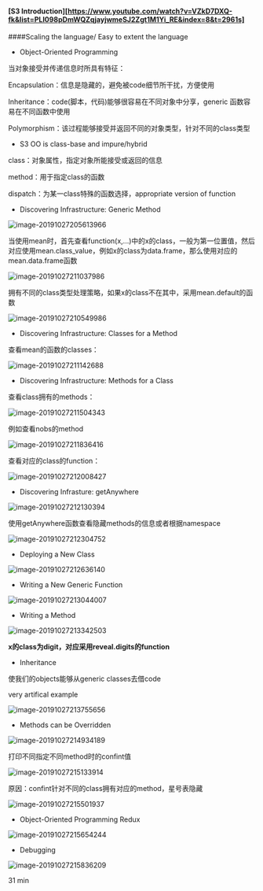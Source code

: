 #### [S3 Introduction][https://www.youtube.com/watch?v=VZkD7DXQ-fk&list=PLI098pDmWQZqjayjwmeSJ2Zgt1M1Yi_RE&index=8&t=2961s]

####Scaling the language/ Easy to extent the language

* Object-Oriented Programming

当对象接受并传递信息时所具有特征：

Encapsulation：信息是隐藏的，避免被code细节所干扰，方便使用

Inheritance：code(脚本，代码)能够很容易在不同对象中分享，generic 函数容易在不同函数中使用

Polymorphism：该过程能够接受并返回不同的对象类型，针对不同的class类型

* S3 OO is class-base and impure/hybrid

class：对象属性，指定对象所能接受或返回的信息

method：用于指定class的函数

dispatch：为某一class特殊的函数选择，appropriate version of function

* Discovering Infrastructure: Generic Method

![image-20191027205613966](https://tva1.sinaimg.cn/large/006y8mN6gy1g8d1zecmqhj30sc04ujrx.jpg)

当使用mean时，首先查看function(x,...)中的x的class，一般为第一位置值，然后对应使用mean.class_value，例如x的class为data.frame，那么使用对应的mean.data.frame函数

![image-20191027211037986](https://tva1.sinaimg.cn/large/006y8mN6gy1g8d2ee8851j30ww02odg8.jpg)

拥有不同的class类型处理策略，如果x的class不在其中，采用mean.default的函数

![image-20191027210549986](https://tva1.sinaimg.cn/large/006y8mN6gy1g8d29enm6fj318j0u07a6.jpg)

* Discovering Infrastructure: Classes for a Method

查看mean的函数的classes：

![image-20191027211142688](https://tva1.sinaimg.cn/large/006y8mN6gy1g8d2fifjd4j30wo02yaak.jpg)

* Discovering Infrastructure: Methods for a Class

查看class拥有的methods：

![image-20191027211504343](https://tva1.sinaimg.cn/large/006y8mN6gy1g8d2j0cpkvj30wm05uab4.jpg)

例如查看nobs的method

![image-20191027211836416](https://tva1.sinaimg.cn/large/006y8mN6gy1g8d2mouif5j30we04mq3k.jpg)

查看对应的class的function：

![image-20191027212008427](https://tva1.sinaimg.cn/large/006y8mN6gy1g8d2oa5zokj30wq02a3ym.jpg)

* Discovering Infrasture: getAnywhere

![image-20191027212130394](https://tva1.sinaimg.cn/large/006y8mN6gy1g8d2pptay5j30x00bmgno.jpg)

使用getAnywhere函数查看隐藏methods的信息或者根据namespace

![image-20191027212304752](https://tva1.sinaimg.cn/large/006y8mN6gy1g8d2rc68i5j30wi05qq3w.jpg)

* Deploying a New Class

![image-20191027212636140](https://tva1.sinaimg.cn/large/006y8mN6gy1g8d2v0275jj30w604y0t4.jpg)

* Writing a New Generic Function

![image-20191027213044007](https://tva1.sinaimg.cn/large/006y8mN6gy1g8d2zapdn3j30wu0143yl.jpg)

* Writing a Method

![image-20191027213342503](https://tva1.sinaimg.cn/large/006y8mN6gy1g8d32el014j30w804o0tj.jpg)

**x的class为digit，对应采用reveal.digits的function**

* Inheritance

使我们的objects能够从generic classes去借code

very artifical example

![image-20191027213755656](https://tva1.sinaimg.cn/large/006y8mN6gy1g8d36sdukpj30we02sq34.jpg)

* Methods can be Overridden

![image-20191027214934189](https://tva1.sinaimg.cn/large/006y8mN6gy1g8d3iw8a0dj30wg04cwf5.jpg)

打印不同指定不同method时的confint值

![image-20191027215133914](https://tva1.sinaimg.cn/large/006y8mN6gy1g8d3kz7vuwj30wc08qwg5.jpg)

原因：confint针对不同的class拥有对应的method，星号表隐藏

![image-20191027215501937](https://tva1.sinaimg.cn/large/006y8mN6gy1g8d3oky1erj30wu04udgr.jpg)

* Object-Oriented Programming Redux

![image-20191027215654244](https://tva1.sinaimg.cn/large/006y8mN6gy1g8d3qj8vjxj318o06k75p.jpg)

* Debugging

![image-20191027215836209](https://tva1.sinaimg.cn/large/006y8mN6gy1g8d3scdigsj31900bcmyn.jpg)

31 min